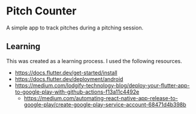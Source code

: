 # Pitch Counter
A simple app to track pitches during a pitching session.



## Learning

This was created as a learning process. I used the following resources.

- https://docs.flutter.dev/get-started/install
- https://docs.flutter.dev/deployment/android
- https://medium.com/lodgify-technology-blog/deploy-your-flutter-app-to-google-play-with-github-actions-f13a11c4492e
    - https://medium.com/automating-react-native-app-release-to-google-play/create-google-play-service-account-68471d4b398b